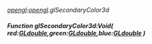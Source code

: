 _[opengl](../../modules/opengl/opengl-module.md):[opengl](../../modules/opengl/opengl-module.md).glSecondaryColor3d_
##### Function glSecondaryColor3d:Void( red:[GLdouble](../../modules/opengl/opengl-gldouble.md),green:[GLdouble](../../modules/opengl/opengl-gldouble.md),blue:[GLdouble](../../modules/opengl/opengl-gldouble.md) )
